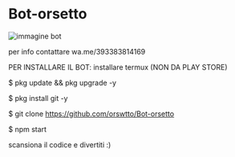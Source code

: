 # Bot-orsetto
![immagine bot](https://user-images.githubusercontent.com/96488975/149559879-204c39dd-249a-43c8-af01-75c74638f0e2.png)


per info contattare wa.me/393383814169


PER INSTALLARE IL BOT:
installare termux (NON DA PLAY STORE)



$ pkg update && pkg upgrade -y



$ pkg install git -y



$ git clone https://github.com/orswtto/Bot-orsetto



$ npm start



scansiona il codice e divertiti :)
